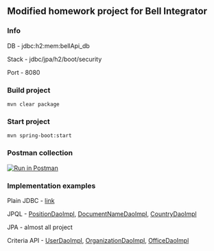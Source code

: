 ##  Modified homework project for Bell Integrator
### Info

DB    - jdbc:h2:mem:bellApi_db

Stack - jdbc/jpa/h2/boot/security

Port  - 8080


### Build project
```
mvn clear package
```

### Start project
```
mvn spring-boot:start
```

### Postman collection

[![Run in Postman](https://s3.amazonaws.com/postman-static/run-button.png)](https://app.getpostman.com/run-collection/50578736980cebc07900)

### Implementation examples

Plain JDBC - [link](https://github.com/Someone2804/BellApi/blob/main/src/main/java/com/bell/BellApi/dao/impl/UserDaoImpl.java#L73)

JPQL - [PositionDaoImpl](https://github.com/Someone2804/BellApi/blob/main/src/main/java/com/bell/BellApi/dao/impl/PositionDaoImpl.java#L30), [DocumentNameDaoImpl](https://github.com/Someone2804/BellApi/blob/main/src/main/java/com/bell/BellApi/dao/impl/DocumentNameDaoImpl.java), [CountryDaoImpl](https://github.com/Someone2804/BellApi/blob/main/src/main/java/com/bell/BellApi/dao/impl/CountryDaoImpl.java)

JPA - almost all project

Criteria API - [UserDaoImpl](https://github.com/Someone2804/BellApi/blob/b7311b3932e0c9cb27afb63b32dce8b062945c68/src/main/java/com/bell/BellApi/dao/impl/UserDaoImpl.java#L138), [OrganizationDaoImpl](https://github.com/Someone2804/BellApi/blob/b7311b3932e0c9cb27afb63b32dce8b062945c68/src/main/java/com/bell/BellApi/dao/impl/OrganizationDaoImpl.java#L82), [OfficeDaoImpl](https://github.com/Someone2804/BellApi/blob/b7311b3932e0c9cb27afb63b32dce8b062945c68/src/main/java/com/bell/BellApi/dao/impl/OfficeDaoImpl.java#L93)


